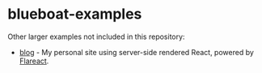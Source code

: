 # blueboat-examples

Other larger examples not included in this repository:

- [blog](https://github.com/losfair/blog) - My personal site using server-side rendered React, powered by [Flareact](https://github.com/flareact/flareact).
